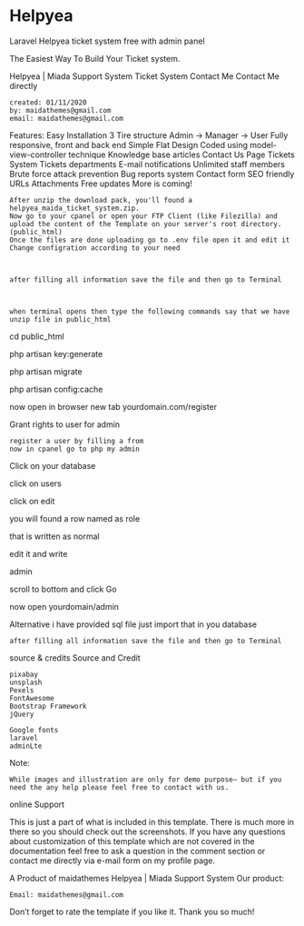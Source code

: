 # Helpyea
Laravel Helpyea ticket system free with admin panel 

The Easiest Way To Build Your Ticket system.

Helpyea | Miada Support System
Ticket System
Contact Me Contact Me directly

    created: 01/11/2020
    by: maidathemes@gmail.com
    email: maidathemes@gmail.com

Features: Easy Installation 3 Tire structure Admin -> Manager -> User Fully responsive, front and back end Simple Flat Design Coded using model-view-controller technique Knowledge base articles Contact Us Page Tickets System Tickets departments E-mail notifications Unlimited staff members Brute force attack prevention Bug reports system Contact form SEO friendly URLs Attachments Free updates More is coming!


    After unzip the download pack, you'll found a helpyea_maida_ticket_system.zip.
    Now go to your cpanel or open your FTP Client (like Filezilla) and upload the content of the Template on your server's root directory.(public_html)
    Once the files are done uploading go to .env file open it and edit it
    Change configration according to your need

 

    after filling all information save the file and then go to Terminal

 

    when terminal opens then type the following commands say that we have unzip file in public_html

cd public_html

php artisan key:generate 

php artisan migrate

php artisan config:cache

now open in browser new tab yourdomain.com/register

Grant rights to user for admin

    register a user by filling a from
    now in cpanel go to php my admin

 

Click on your database

click on users

click on edit

you will found a row named as role

that is written as normal

edit it and write

admin

 

scroll to bottom and click Go

now open yourdomain/admin

Alternative i have provided sql file just import that in you database
 

    after filling all information save the file and then go to Terminal

 
source & credits
Source and Credit

    pixabay
    unsplash
    Pexels
    FontAwesome
    Bootstrap Framework
    jQuery

    Google fonts
    laravel
    adminLte

Note:

    While images and illustration are only for demo purpose– but if you need the any help please feel free to contact with us.

online Support

This is just a part of what is included in this template. There is much more in there so you should check out the screenshots. If you have any questions about customization of this template which are not covered in the documentation feel free to ask a question in the comment section or contact me directly via e-mail form on my profile page.

A Product of maidathemes Helpyea | Miada Support System
Our product:

    Email: maidathemes@gmail.com

Don’t forget to rate the template if you like it. Thank you so much!

